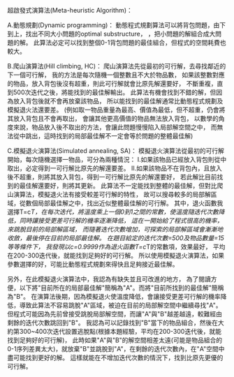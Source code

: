 超啟發式演算法(Meta-heuristic Algorithm)：

A.動態規劃(Dynamic programming)： 動態程式規劃算法可以將背包問題，由下到上，找出不同大小問題的optimal substructure， ，把小問題的解組合成大問題的解。 此算法必定可以找到整個0-1背包問題的最佳組合，但程式的空間耗費也較大。

B.爬山演算法(Hill climbing, HC)： 爬山演算法先從最初的可行解，去尋找鄰近的下一個可行解， 我的方法是每次隨機一個整數且不大於物品數， 如果該整數對應的物品，放入背包後沒有超重，則此可行解就會比原先解還要好， 不斷重複，直到500次迭代之後，將能找到的最佳解輸出。 此算法有機會找到不錯的解，但因為放入背包後就不會再放棄該物品， 所以能找到的最佳解通常比動態程式規劃及模擬退火法還要差。 (例如取一物品重量為最高、價值為最低，但不超重，仍會將其放入背包且不會再取出， 會讓其他更高價值的物品無法放入背包， 以數學的角度來說，物品放入後不取出的方法，會讓此問題慢慢陷入局部解空間之中， 而無法從中跳出，這時找到的局部最佳解不一定會等於問題的整體最佳解)

C.模擬退火演算法(Simulated annealing, SA)： 模擬退火演算法從最初的可行解開始，每次隨機選擇一物品，可分為兩種情況： 
I.如果該物品已經放入背包則從中取出，必定得到一可行解比原先的解還要差。 
II.如果該物品不在背包內，且放入後不超重，則將其放入背包，得到一可行解比原先的解還要好， 若此解比目前找到的最佳解還要好，則將其更新。 
此算法不一定能找到整體的最佳解，但對比爬山演算法，模擬退火法有接受較差可行解的特性， 故可以搜尋較多的局部解區域，從數個局部最佳解之中，找出近似整體最佳解的可行解。 其中，退火函數我選擇T=c*T，在每次迭代，將溫度乘上一個0到1之間的常數，使溫度隨迭代次數降低，同時讓接受更差可行解的機率逐漸降低， 這在一開始給了程式很高的機率，來跳脫目前的局部解區域， 而隨著迭代次數增加，可探索的局部解區域會漸漸地收斂，最後停在目前的局部最佳解。
在題目給定的迭代次數=500及物品數量=15等等條件下， 我發現以c=0.9999作為退火函數T=c*T的常數項，效果最好， 平均在200-300迭代後，就能找到足夠好的可行解。 所以使用模擬退火演算法，如果參數選擇的好，可能比動態程式規劃來得快且足夠接近最佳解。

另外，在此模擬退火演算法中，我認為有缺失並且可改進的地方， 為了閱讀方便，以下將"目前所在的局部最佳解"簡稱為"A"。而將"目前所找到的最佳解"簡稱為"B"。
在演算法後期，因為模擬退火使溫度降低，會讓接受更差可行解的機率降低，導致此算法不容易跳脫"A"區域，被迫在目前的局部解空間中繼續尋找"A"。 但程式可能因為先前曾接受跳脫局部解空間，而讓"A"與"B"越差越遠，較難經由剩餘的迭代次數跳回到"B"。 我認為可以記錄找到"B"當下的物品組合，然後在大約第300~400次迭代設置逃脫點(根據本題經驗，平均在200-300迭代後，就能找到足夠好的可行解)， 此時如果"A"與"B"的解空間相差太遠(可能是物品組合的0-1序列差異太大)，就放棄"B"並跳脫到"A"，在剩餘的迭代次數內，在"A"空間中盡可能找到更好的解。 這樣就能在不增加迭代次數的情況下，找到比原先更優的可行解。
